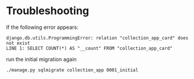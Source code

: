 # Troubleshooting

If the following error appears:

```commandline
django.db.utils.ProgrammingError: relation "collection_app_card" does not exist
LINE 1: SELECT COUNT(*) AS "__count" FROM "collection_app_card"
```

run the initial migration again

```commandline
./manage.py sqlmigrate collection_app 0001_initial
```
